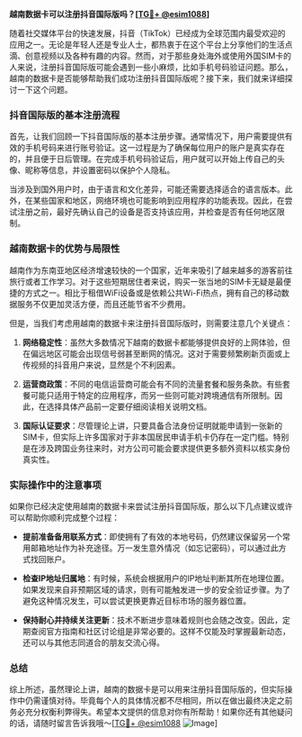 **越南数据卡可以注册抖音国际版吗？[[TG💪+ @esim1088](https://t.me/s/esim1088)]**

随着社交媒体平台的快速发展，抖音（TikTok）已经成为全球范围内最受欢迎的应用之一。无论是年轻人还是专业人士，都热衷于在这个平台上分享他们的生活点滴、创意视频以及各种有趣的内容。然而，对于那些身处海外或使用外国SIM卡的人来说，注册抖音国际版可能会遇到一些小麻烦，比如手机号码验证问题。那么，越南的数据卡是否能够帮助我们成功注册抖音国际版呢？接下来，我们就来详细探讨一下这个问题。

### 抖音国际版的基本注册流程

首先，让我们回顾一下抖音国际版的基本注册步骤。通常情况下，用户需要提供有效的手机号码来进行账号验证。这一过程是为了确保每位用户的账户是真实存在的，并且便于日后管理。在完成手机号码验证后，用户就可以开始上传自己的头像、昵称等信息，并设置密码以保护个人隐私。

当涉及到国外用户时，由于语言和文化差异，可能还需要选择适合的语言版本。此外，在某些国家和地区，网络环境也可能影响到应用程序的功能表现。因此，在尝试注册之前，最好先确认自己的设备是否支持该应用，并检查是否有任何地区限制。

### 越南数据卡的优势与局限性

越南作为东南亚地区经济增速较快的一个国家，近年来吸引了越来越多的游客前往旅行或者工作学习。对于这些短期居住者来说，购买一张当地的SIM卡无疑是最便捷的方式之一。相比于租借WiFi设备或是依赖公共Wi-Fi热点，拥有自己的移动数据服务不仅更加灵活方便，而且还能节省不少费用。

但是，当我们考虑用越南的数据卡来注册抖音国际版时，则需要注意几个关键点：

1. **网络稳定性**：虽然大多数情况下越南的数据卡都能够提供良好的上网体验，但在偏远地区可能会出现信号弱甚至断网的情况。这对于需要频繁刷新页面或上传视频的抖音用户来说，显然是个不利因素。
   
2. **运营商政策**：不同的电信运营商可能会有不同的流量套餐和服务条款。有些套餐可能只适用于特定的应用程序，而另一些则可能对跨境通信有所限制。因此，在选择具体产品前一定要仔细阅读相关说明文档。

3. **国际认证要求**：尽管理论上讲，只要具备合法身份证明就能申请到一张新的SIM卡，但实际上许多国家对于非本国居民申请手机卡仍存在一定门槛。特别是在涉及跨国业务往来时，对方公司可能会要求提供更多额外资料以核实身份真实性。

### 实际操作中的注意事项

如果你已经决定使用越南的数据卡来尝试注册抖音国际版，那么以下几点建议或许可以帮助你顺利完成整个过程：

- **提前准备备用联系方式**：即使拥有了有效的本地号码，仍然建议保留另一个常用邮箱地址作为补充途径。万一发生意外情况（如忘记密码），可以通过此方式找回账户。
  
- **检查IP地址归属地**：有时候，系统会根据用户的IP地址判断其所在地理位置。如果发现来自非预期区域的请求，则有可能触发进一步的安全验证步骤。为了避免这种情况发生，可以尝试更换更靠近目标市场的服务器位置。

- **保持耐心并持续关注更新**：技术不断进步意味着规则也会随之改变。因此，定期查阅官方指南和社区讨论组是非常必要的。这样不仅能及时掌握最新动态，还可以与其他志同道合的朋友交流心得。

### 总结

综上所述，虽然理论上讲，越南的数据卡是可以用来注册抖音国际版的，但实际操作中仍需谨慎对待。毕竟每个人的具体情况都不尽相同，所以在做出最终决定之前务必充分权衡利弊得失。希望本文提供的信息对你有所帮助！如果你还有其他疑问的话，请随时留言告诉我哦～[[TG💪+ @esim1088](https://t.me/s/esim1088) ![Image](https://i.postimg.cc/4NQfJmqS/Snipaste-2025-05-13-00-14-12.png)]